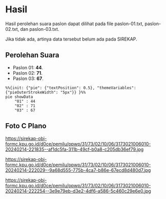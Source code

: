 # Hasil

Hasil perolehan suara paslon dapat dilihat pada file paslon-01.txt, paslon-02.txt, dan paslon-03.txt.

Jika tidak ada, artinya data tersebut belum ada pada SIREKAP.

## Perolehan Suara

 * Paslon 01: **44**.
 * Paslon 02: **71**.
 * Paslon 03: **67**.

```mermaid
%%{init: {"pie": {"textPosition": 0.5}, "themeVariables": {"pieOuterStrokeWidth": "5px"}} }%%
pie showData
    "01" : 44
    "02" : 71
    "03" : 67
```
## Foto C Plano

https://sirekap-obj-formc.kpu.go.id/d0ce/pemilu/ppwp/31/73/02/10/06/3173021006010-20240214-221835--af1dc5fa-311b-49cf-b0a8-c205db36ef79.jpg

https://sirekap-obj-formc.kpu.go.id/d0ce/pemilu/ppwp/31/73/02/10/06/3173021006010-20240214-222029--9a68d555-775b-4ca7-b86e-67ecd8d480d7.jpg

https://sirekap-obj-formc.kpu.go.id/d0ce/pemilu/ppwp/31/73/02/10/06/3173021006010-20240214-222254--3e9e79eb-d3e2-4df6-a586-5c460c29e6e0.jpg
